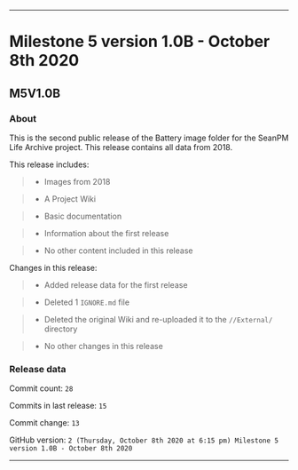 
***

# Milestone 5 version 1.0B - October 8th 2020

## M5V1.0B

### About

This is the second public release of the Battery image folder for the SeanPM Life Archive project. This release contains all data from 2018.

This release includes:

> * Images from 2018

> * A Project Wiki

> * Basic documentation

> * Information about the first release

> * No other content included in this release

Changes in this release:

> * Added release data for the first release

> * Deleted 1 `IGNORE.md` file

> * Deleted the original Wiki and re-uploaded it to the `//External/` directory

> * No other changes in this release

### Release data

Commit count: `28`

Commits in last release: `15`

Commit change: `13`

GitHub version: `2 (Thursday, October 8th 2020 at 6:15 pm) Milestone 5 version 1.0B - October 8th 2020`

***
